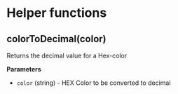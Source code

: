 # Helper functions

## colorToDecimal(color)
Returns the decimal value for a Hex-color

**Parameters**
* `color` (string) - HEX Color to be converted to decimal